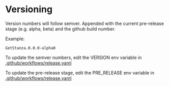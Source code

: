 # Versioning
Version numbers will follow semver. Appended with the current pre-release stage (e.g. alpha, beta) and the github build number.

Example:
```
GetStanza.0.0.0-alpha0
```

To update the semver numbers, edit the VERSION env variable in [.github/workflows/release.yaml](/.github/workflows/release.yaml)

To update the pre-release stage, edit the PRE_RELEASE env variable in [.github/workflows/release.yaml](/.github/workflows/release.yaml)
